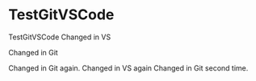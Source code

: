 # TestGitVSCode
TestGitVSCode
Changed in VS

Changed in Git

Changed in Git again.
Changed in VS again
Changed in Git second time.
